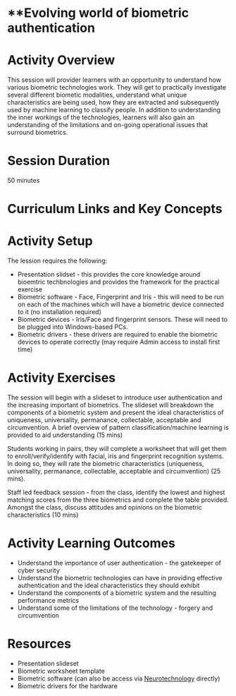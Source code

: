 # **Evolving world of biometric authentication

# Activity Overview
This session will provider learners with an opportunity to understand how various biometric technologies work. They will get to practically investigate several different biometic modalities, understand what unique characteristics are being used, how they are extracted and subsequently used by machine learning to classify people. In addition to understanding the inner workings of the technologies, learners will also gain an understanding of the limitations and on-going operational issues that surround biometrics.

# Session Duration
50 minutes

# Curriculum Links and Key Concepts


# Activity Setup
<p>The lession requires the following:

<ul>
<li>Presentation slidset - this provides the core knowledge around bioemtric techbnologies and provides the framework for the practical exercise
<li>Biometric software - Face, Fingerprint and Iris - this will need to be run on each of the machines which will have a biometric device connected to it (no installation required) 
<li>Biometric devices - Iris/Face and fingerprint sensors. These will need to be plugged into Windows-based PCs.
<li>Biometric drivers - these drivers are required to enable the biometric devices to operate correctly (may require Admin access to install first time)</li>
</ul>
</p>

# Activity Exercises

The session will begin with a slideset to introduce user authentication and the increasing important of biometrics. The slideset will breakdown the components of a biometric system and present the ideal characteristics of uniqueness, universality, permanance, collectable, acceptable and circumvention. A brief overview of pattern classification/machine learning is provided to aid understanding (15 mins)

Students working in pairs, they will complete a worksheet that will get them to enroll/verify/identify with facial, iris and fingerprint recognition systems. In doing so, they will rate the biometric characteristics (uniqueness, universality, permanance, collectable, acceptable and circumvention) (25 mins).

Staff led feedback session - from the class, identify the lowest and highest matching scores from the three biometrics and complete the table provided. Amongst the class, discuss attitudes and opinions on the biometric characteristics (10 mins)
<p>


# Activity Learning Outcomes
<ul>
<li>Understand the importance of user authentication - the gatekeeper of cyber security
<li>Understand the biometric technologies can have in providing effective authentication and the ideal characteristics they should exhibit
<li>Understand the components of a biometric system and the resulting performance metrics
<li>Understand some of the limitations of the technology - forgery and circumvention</li>
</ul>

# Resources

<ul>
<li>Presentation slideset
<li>Biometric worksheet template</li>
<li>Biometric software (can also be access via <a href="https://www.neurotechnology.com/">Neurotechnology</a> directly)
<li>Biometric drivers for the hardware
</ul>

